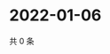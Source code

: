 # 2022-01-06

共 0 条

<!-- BEGIN WEIBO -->
<!-- 最后更新时间 Thu Jan 06 2022 19:00:52 GMT+0800 (China Standard Time) -->

<!-- END WEIBO -->
